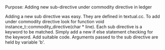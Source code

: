 Purpose: Adding new sub-directive under commodity directive in ledger 

  Adding a new sub directive was easy. They are defined in textual.cc. To add under commodity directive look for function void instance_t::commodity_directive(char * line). Each sub directive is a keyword to be matched. Simply add a new if else statement checking for the keyword. Add suitable code.  Arguments passed to the sub directive are held by variable 'b'.
  

